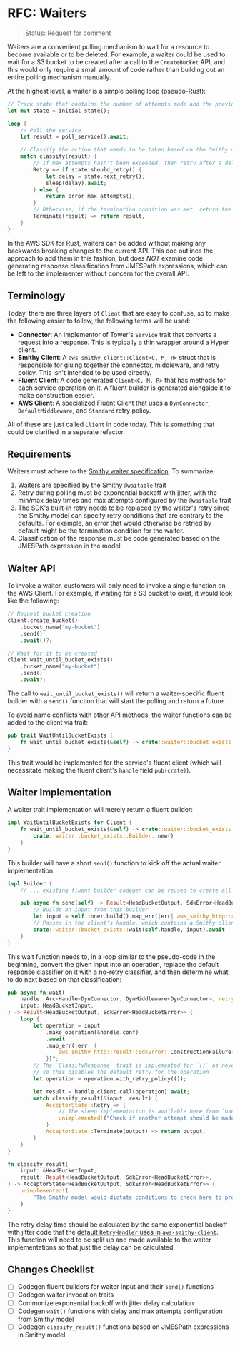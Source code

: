 RFC: Waiters
============

> Status: Request for comment

Waiters are a convenient polling mechanism to wait for a resource to become available or to
be deleted. For example, a waiter could be used to wait for a S3 bucket to be created after
a call to the `CreateBucket` API, and this would only require a small amount of code rather
than building out an entire polling mechanism manually.

At the highest level, a waiter is a simple polling loop (pseudo-Rust):

```rust
// Track state that contains the number of attempts made and the previous delay
let mut state = initial_state();

loop {
    // Poll the service
    let result = poll_service().await;

    // Classify the action that needs to be taken based on the Smithy model
    match classify(result) {
        // If max attempts hasn't been exceeded, then retry after a delay. Otherwise, error.
        Retry => if state.should_retry() {
            let delay = state.next_retry();
            sleep(delay).await;
        } else {
            return error_max_attempts();
        }
        // Otherwise, if the termination condition was met, return the output
        Terminate(result) => return result,
    }
}
```

In the AWS SDK for Rust, waiters can be added without making any backwards breaking changes
to the current API. This doc outlines the approach to add them in this fashion, but does _NOT_
examine code generating response classification from JMESPath expressions, which can be left
to the implementer without concern for the overall API.

Terminology
-----------

Today, there are three layers of `Client` that are easy to confuse, so to make the following easier to follow,
the following terms will be used:

- **Connector**: An implementor of Tower's `Service` trait that converts a request into a response. This is typically
  a thin wrapper around a Hyper client.
- **Smithy Client**: A `aws_smithy_client::Client<C, M, R>` struct that is responsible for gluing together
  the connector, middleware, and retry policy. This isn't intended to be used directly.
- **Fluent Client**: A code generated `Client<C, M, R>` that has methods for each service operation on it.
  A fluent builder is generated alongside it to make construction easier.
- **AWS Client**: A specialized Fluent Client that uses a `DynConnector`, `DefaultMiddleware`,
  and `Standard` retry policy.

All of these are just called `Client` in code today. This is something that could be clarified in a separate refactor.

Requirements
------------

Waiters must adhere to the [Smithy waiter specification]. To summarize:

1. Waiters are specified by the Smithy `@waitable` trait
2. Retry during polling must be exponential backoff with jitter, with the min/max delay times and
   max attempts configured by the `@waitable` trait
3. The SDK's built-in retry needs to be replaced by the waiter's retry since the Smithy model
   can specify retry conditions that are contrary to the defaults. For example, an error that
   would otherwise be retried by default might be the termination condition for the waiter.
4. Classification of the response must be code generated based on the JMESPath expression in the model.

Waiter API
----------

To invoke a waiter, customers will only need to invoke a single function on the AWS Client. For example,
if waiting for a S3 bucket to exist, it would look like the following:

```rust
// Request bucket creation
client.create_bucket()
    .bucket_name("my-bucket")
    .send()
    .await()?;

// Wait for it to be created
client.wait_until_bucket_exists()
    .bucket_name("my-bucket")
    .send()
    .await?;
```

The call to `wait_until_bucket_exists()` will return a waiter-specific fluent builder with a `send()` function
that will start the polling and return a future.

To avoid name conflicts with other API methods, the waiter functions can be added to the client via trait:

```rust
pub trait WaitUntilBucketExists {
    fn wait_until_bucket_exists(&self) -> crate::waiter::bucket_exists::Builder;
}
```

This trait would be implemented for the service's fluent client (which will necessitate making the fluent client's
`handle` field `pub(crate)`).

Waiter Implementation
---------------------

A waiter trait implementation will merely return a fluent builder:

```rust
impl WaitUntilBucketExists for Client {
    fn wait_until_bucket_exists(&self) -> crate::waiter::bucket_exists::Builder {
        crate::waiter::bucket_exists::Builder::new()
    }
}
```

This builder will have a short `send()` function to kick off the actual waiter implementation:

```rust
impl Builder {
    // ... existing fluent builder codegen can be reused to create all the setters and constructor

    pub async fn send(self) -> Result<HeadBucketOutput, SdkError<HeadBucketError>> {
        // Builds an input from this builder
        let input = self.inner.build().map_err(|err| aws_smithy_http::result::SdkError::ConstructionFailure(err.into()))?;
        // Passes in the client's handle, which contains a Smithy client and client config
        crate::waiter::bucket_exists::wait(self.handle, input).await
    }
}
```

This wait function needs to, in a loop similar to the pseudo-code in the beginning,
convert the given input into an operation, replace the default response classifier on it
with a no-retry classifier, and then determine what to do next based on that classification:

```rust
pub async fn wait(
    handle: Arc<Handle<DynConnector, DynMiddleware<DynConnector>, retry::Standard>>,
    input: HeadBucketInput,
) -> Result<HeadBucketOutput, SdkError<HeadBucketError>> {
    loop {
        let operation = input
            .make_operation(&handle.conf)
            .await
            .map_err(|err| {
                aws_smithy_http::result::SdkError::ConstructionFailure(err.into())
            })?;
        // The `ClassifyResponse` trait is implemented for `()` as never retry,
        // so this disables the default retry for the operation
        let operation = operation.with_retry_policy(());

        let result = handle.client.call(operation).await;
        match classify_result(&input, result) {
            AcceptorState::Retry => {
                // The sleep implementation is available here from `handle.conf.sleep_impl`
                unimplemented!("Check if another attempt should be made and calculate delay time if so")
            }
            AcceptorState::Terminate(output) => return output,
        }
    }
}

fn classify_result(
    input: &HeadBucketInput,
    result: Result<HeadBucketOutput, SdkError<HeadBucketError>>,
) -> AcceptorState<HeadBucketOutput, SdkError<HeadBucketError>> {
    unimplemented!(
        "The Smithy model would dictate conditions to check here to produce an `AcceptorState`"
    )
}
```

The retry delay time should be calculated by the same exponential backoff with jitter code that the
[default `RetryHandler` uses in `aws-smithy-client`]. This function will need to be split up and made
available to the waiter implementations so that just the delay can be calculated.

Changes Checklist
-----------------

- [ ] Codegen fluent builders for waiter input and their `send()` functions
- [ ] Codegen waiter invocation traits
- [ ] Commonize exponential backoff with jitter delay calculation
- [ ] Codegen `wait()` functions with delay and max attempts configuration from Smithy model
- [ ] Codegen `classify_result()` functions based on JMESPath expressions in Smithy model

[Smithy waiter specification]: https://awslabs.github.io/smithy/1.0/spec/waiters.html
[default `RetryHandler` uses in `aws-smithy-client`]: https://github.com/awslabs/smithy-rs/blob/main/rust-runtime/aws-smithy-client/src/retry.rs#L252-L292
